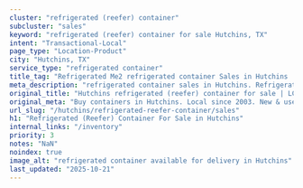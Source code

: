 ```yaml
---
cluster: "refrigerated (reefer) container"
subcluster: "sales"
keyword: "refrigerated (reefer) container for sale Hutchins, TX"
intent: "Transactional-Local"
page_type: "Location-Product"
city: "Hutchins, TX"
service_type: "refrigerated container"
title_tag: "Refrigerated Me2 refrigerated container Sales in Hutchins | LC Container"
meta_description: "refrigerated container sales in Hutchins. Refrigerated containers with climate control. Fast delivery, competitive pricing. Serving refrigerated reefer container area. Quote ID: IAQ. Call (214) 524-4168 for your free quote today."
original_title: "Hutchins refrigerated (reefer) container for sale | LC"
original_meta: "Buy containers in Hutchins. Local since 2003. New & used inventory. Fast delivery. Get your free quote — call (214) 524-4168 today. LC Container — your trust..."
url_slug: "/hutchins/refrigerated-reefer-container/sales"
h1: "Refrigerated (Reefer) Container For Sale in Hutchins"
internal_links: "/inventory"
priority: 3
notes: "NaN"
noindex: true
image_alt: "refrigerated container available for delivery in Hutchins"
last_updated: "2025-10-21"
---
```


<!-- TODO: Add unique city/inventory copy, images, and internal links here. -->

